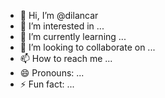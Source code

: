 - 👋 Hi, I’m @dilancar
- 👀 I’m interested in ...
- 🌱 I’m currently learning ...
- 💞️ I’m looking to collaborate on ...
- 📫 How to reach me ...
- 😄 Pronouns: ...
- ⚡ Fun fact: ...

<!---
dilancar/dilancar is a ✨ special ✨ repository because its `README.md` (this file) appears on your GitHub profile.
You can click the Preview link to take a look at your changes.
--->
